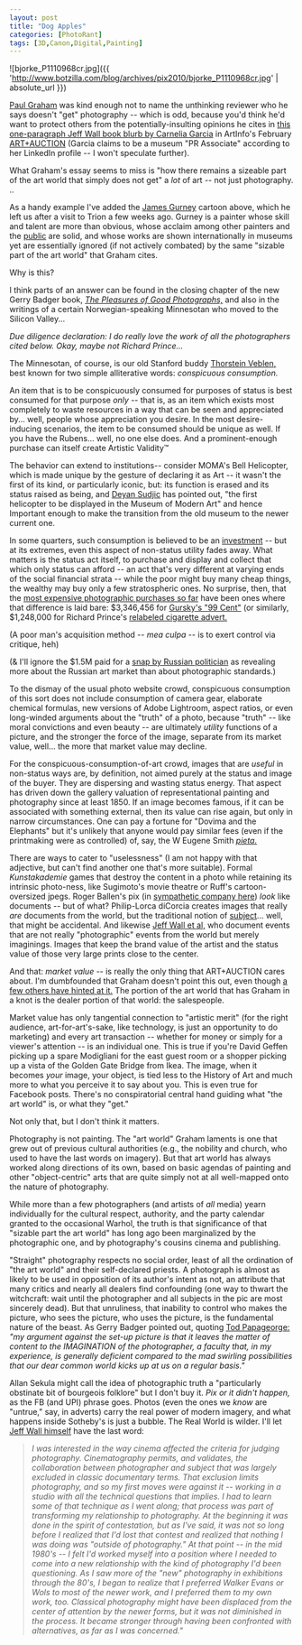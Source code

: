 ```yaml
---
layout: post
title: "Dog Apples"
categories: [PhotoRant]
tags: [3D,Canon,Digital,Painting]
---
```



![bjorke_P1110968cr.jpg]({{ 'http://www.botzilla.com/blog/archives/pix2010/bjorke_P1110968cr.jpg' | absolute_url }})


<a href="http://www.paulgrahamarchive.com/writings_by.html">Paul Graham</a> was kind enough not to name the unthinking reviewer who he says doesn't "get" photography -- which is odd, because you'd think he'd want to protect others from the potentially-insulting opinions he cites in <a href="http://www.artinfo.com/news/story/33711/beyond-a-snapshot/">this one-paragraph Jeff Wall book blurb by Carnelia Garcia</a> in ArtInfo's February <a href="http://www.artinfo.com/artandauction/f">ART+AUCTION</a> (Garcia claims to be a museum "PR Associate" according to her LinkedIn profile -- I won't speculate further).

What Graham's essay seems to miss is "how there remains a sizeable part of the art world that simply does not get" a <i>lot</i> of art -- not just photography. ..  

<!--more-->
As a handy example I've added the <a href="http://gurneyjourney.blogspot.com/">James Gurney</a> cartoon above, which he left us after a visit to Trion a few weeks ago. Gurney is a painter whose skill and talent are more than obvious, whose acclaim among other painters and the <a href="http://www.dinotopia.com/">public</a> are solid, and whose works are shown internationally in museums yet are essentially ignored (if not actively combated) by the same "sizable part of the art world" that Graham cites.

Why is this?

I think parts of an answer can be found in the closing chapter of the new Gerry Badger book, <a href="http://www.photoeye.com/bookstore/citation.cfm?Catalog=dq426"><i>The Pleasures of Good Photographs,</i></a> and also in the writings of a certain Norwegian-speaking Minnesotan who moved to the Silicon Valley...

<i>Due diligence declaration: I do really love the work of all the photographers cited below. Okay, maybe not Richard Prince...</i>

The Minnesotan, of course, is our old Stanford buddy <a href="http://en.wikipedia.org/wiki/Thorstein_Veblen">Thorstein Veblen,</a> best known for two simple alliterative words: <i>conspicuous consumption.</i>

An item that is to be conspicuously consumed for purposes of status is best consumed for that purpose <i>only</i> -- that is, as an item which exists most completely to waste resources in a way that can be seen and appreciated by... well, people whose appreciation you desire. In the most desire-inducing scenarios, the item to be consumed should be unique as well. If you have the Rubens... well, no one else does. And a prominent-enough purchase can itself create Artistic Validity&trade;

The behavior can extend to institutions-- consider MOMA's Bell Helicopter, which is made unique by the gesture of declaring it as Art -- it wasn't the first of its kind, or particularly iconic, but: its function is erased and its status raised as being, and <a href="http://www.guardian.co.uk/books/2008/dec/06/judicious-eye-architecture-joseph-rykwert">Deyan Sudjic</a> has pointed out, "the first helicopter to be displayed in the Museum of Modern Art" and hence Important enough to make the transition from the old museum to the newer current one.

In some quarters, such consumption is believed to be an <a href="http://en.wikipedia.org/wiki/List_of_most_expensive_paintings"> investment</a> -- but at its extremes, even this aspect of non-status utility fades away. What matters is the status act itself, to purchase and display and collect that which only status can afford -- an act that's very different at varying ends of the social financial strata -- while the poor might buy many cheap things, the wealthy may buy only a few stratospheric ones. No surprise, then, that the <a href="http://en.wikipedia.org/wiki/List_of_most_expensive_photographs">most expensive photographic purchases so far</a> have been ones where that difference is laid bare: $3,346,456 for <a href="http://en.wikipedia.org/wiki/File:99_cent_II,_diptychon_-_Photo_courtesy_of_Sotheby%27s.jpg">Gursky's "99 Cent"</a> (or similarly, $1,248,000 for Richard Prince's <a href="http://www.c4gallery.com/artist/database/richard-prince/richard-prince.html">relabeled cigarette advert.</a>

(A poor man's acquisition method -- <i>mea culpa</i> -- is to exert control via critique, heh)

(& I'll ignore the $1.5M paid for a <a href="http://translate.google.com/translate?hl=en&sl=ru&tl=en&u=http%3A%2F%2Flenta.ru%2Fnews%2F2010%2F01%2F18%2Fphoto%2F">snap by Russian politician</a> as revealing more about the Russian art market than about photographic standards.)

To the dismay of the usual photo website crowd, conspicuous consumption of this sort does not include consumption of camera gear, elaborate chemical formulas, new versions of Adobe Lightroom, aspect ratios, or even long-winded arguments about the "truth" of a photo, because "truth" -- like moral convictions and even beauty -- are ultimately <i>utility</i> functions of a picture, and the stronger the force of the image, separate from its market value, well... the more that market value may decline.

For the conspicuous-consumption-of-art crowd, images that are <i>useful</i> in non-status ways are, by definition, not aimed purely at the status and image of the buyer. They are dispersing and wasting status energy. That aspect has driven down the gallery valuation of representational painting and photography since at least 1850. If an image becomes famous, if it can be associated with something external, then its value can rise again, but only in narrow circumstances. One can pay a fortune for "Dovima and the Elephants" but it's unlikely that anyone would pay similar fees (even if the printmaking were as controlled) of, say, the W Eugene Smith <a href="{{ site.baseurl }}{% post_url 2006-07-17-Memory-Pool %}"><i>pieta.</i></a>

There are ways to cater to "uselessness" (I  am not happy with that adjective, but can't find another one that's more suitable). Formal <i>Kunstakademie</i> games that destroy the content in a photo while retaining its intrinsic photo-ness, like Sugimoto's movie theatre or Ruff's cartoon-oversized jpegs. Roger Ballen's pix (in <a href="http://www.unlessyouwill.com/#828744/ISSUE-12">sympathetic company here</a>) <i>look</i> like documents -- but of what? Philip-Lorca diCorcia creates images that really <i>are</i> documents from the world, but the traditional notion of <a href="http://www.jameslomax.com/words/501/philip-lorca-di-corcia">subject</a>... well, that might be accidental. And likewise <a href="http://www.imageandnarrative.be/inarchive/Images_de_l_invisible/Vangelder.htm">Jeff Wall et al,</a> who document events that are not really "photographic" events from the world but merely imaginings. Images that keep the brand value of the artist and the status value of those very large prints close to the center.

And that: <i>market value</i> -- is really the only thing that ART+AUCTION cares about. I'm dumbfounded that Graham doesn't point this out, even though <a href="http://www.eyecurious.com/a-dirty-word/">a few others have hinted at it.</a> The portion of the art world that has Graham in a knot is the dealer portion of that world: the salespeople.

Market value has only tangential connection to "artistic merit" (for the right audience, art-for-art's-sake, like technology, is just an opportunity to do marketing) and every art transaction -- whether for money or simply for a viewer's attention -- is an individual one. This is true if you're David Geffen picking up a spare Modigliani for the east guest room or a shopper picking up a vista of the Golden Gate Bridge from Ikea. The image, when it becomes <i>your</i> image, your object, is tied less to the History of Art and much more to what you perceive it to say about you. This is even true for Facebook posts. There's no conspiratorial central hand guiding what "the art world" is, or what they "get." 

Not only that, but I don't think it matters. 

Photography is not painting. The "art world" Graham laments is one that grew out of previous cultural authorities (e.g., the nobility and church, who used to have the last words on imagery). But that art world has always worked along directions of its own, based on basic agendas of painting and other "object-centric" arts that are quite simply not at all well-mapped onto the nature of photography.

While more than a few photographers (and artists of <i>all</i> media) yearn individually for the cultural respect, authority, and the party calendar granted to the occasional Warhol, the truth is that significance of that "sizable part the art world" has long ago been marginalized by the photographic one, and by photography's cousins cinema and publishing.

"Straight" photography respects no social order, least of all the ordination of "the art world" and their self-declared priests. A photograph is almost as likely to be used in opposition of its author's intent as not, an attribute that many critics and nearly all dealers find confounding (one way to thwart the witchcraft: wait until the photographer and all subjects in the pic are most sincerely dead). But that unruliness, that inability to control who makes the picture, who sees the picture, who uses the picture, is the fundamental nature of the beast. As Gerry Badger pointed out, quoting <a href="http://www.photoquotes.com/showquotes.aspx?id=1140&name=Papageorge,Tod">Tod Papageorge:</a> <i>"my argument against the set-up picture is that it leaves the matter of content to the IMAGINATION of the photographer, a faculty that, in my experience, is generally deficient compared to the mad swirling possibilities that our dear common world kicks up at us on a regular basis."</i>

Allan Sekula might call the idea of photographic truth a "particularly obstinate bit of bourgeois folklore" but I don't buy it. <i>Pix or it didn't happen,</i> as the FB (and UPI) phrase goes. Photos (even the ones we <i>know</i> are "untrue," say, in adverts) carry the real power of modern imagery, and what happens inside Sotheby's is just a bubble. The Real World is wilder. I'll let <a href="http://www.simoncroberts.com/site/images2/pdf/Aperture_Winter07.pdf">Jeff Wall himself</a> have the last word:

<blockquote><i>I was interested in the way cinema affected the criteria for judging photography. Cinematography permits, and validates, the collaboration between photographer and subject that was largely excluded in classic documentary terms. That exclusion limits photography, and so my first moves were against it -- working in a studio with all the technical questions that implies. I had to learn some of that technique as I went along; that process was part of transforming my relationship to photography. At the beginning it was done in the spirit of contestation, but as I've said, it was not so long before I realized that I'd lost that contest and realized that nothing I was doing was "outside of photography." At that point -- in the mid 1980's -- I felt I'd worked myself into a position where I needed to come into a new relationship with the kind of photography I'd been questioning. As I saw more of the "new" photography in exhibitions through the 80's, I began to realize that I preferred Walker Evans or Wols to most of the newer work, and I preferred them to my own work, too. Classical photography might have been displaced from the center of attention by the newer forms, but it was not diminished in the process. It became stronger through having been confronted with alternatives, as far as I was concerned."</i></blockquote>
